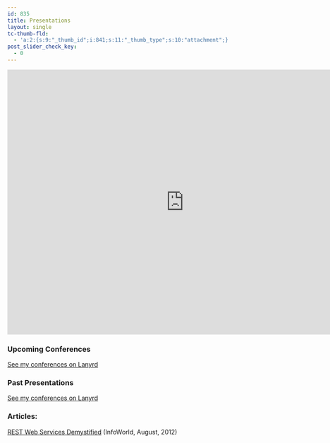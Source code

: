 ```yaml
---
id: 835
title: Presentations
layout: single
tc-thumb-fld:
  - 'a:2:{s:9:"_thumb_id";i:841;s:11:"_thumb_type";s:10:"attachment";}'
post_slider_check_key:
  - 0
---
```

<iframe style="border-width: 0;" src="https://calendar.google.com/calendar/embed?height=400&amp;wkst=1&amp;bgcolor=%23FFFFFF&amp;src=jk4p2uqlakpvlj3bqns9lue2hirnfck7%40import.calendar.google.com&amp;color=%23125A12&amp;ctz=America%2FLos_Angeles" width="800" height="600" frameborder="0" scrolling="no"></iframe>
<h3>Upcoming Conferences</h3>
<div class="lanyrd-target-splat"><a class="lanyrd-splat lanyrd-context-future lanyrd-number-10 lanyrd-template-detailed " href="http://lanyrd.com/profile/synedra/" rel="me">See my conferences on Lanyrd</a></div>
<h3>Past Presentations</h3>
<div class="lanyrd-target-splat"><a class="lanyrd-splat lanyrd-context-past lanyrd-number-all lanyrd-template-detailed" href="http://lanyrd.com/profile/synedra/" rel="me">See my conferences on Lanyrd</a></div>
<h3>Articles:</h3>
<a href="http://www.infoworld.com/d/application-development/how-rest-web-services-demystified-200342">REST Web Services Demystified</a> (InfoWorld, August, 2012)
